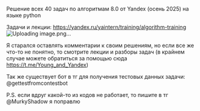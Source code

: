 Решение всех 40 задач по алгоритмам 8.0 от Yandex (осень 2025) на языке python

Задачи и лекции: https://yandex.ru/yaintern/training/algorithm-training
![Uploading image.png…]()


Я старался оставлять комментарии к своим решениям, но если все же что-то не понятно, то смотрите лекции и разборы задач (в крайнем случае можете обратиться за помощью сюда https://t.me/Young_and_Yandex)

Так же существует бот в тг для получения тестовых данных задачи: @gettestfromcontestbot

P.S. если вдруг какой-то из кодов не работает, то пишите в тг @MurkyShadow я поправлю
